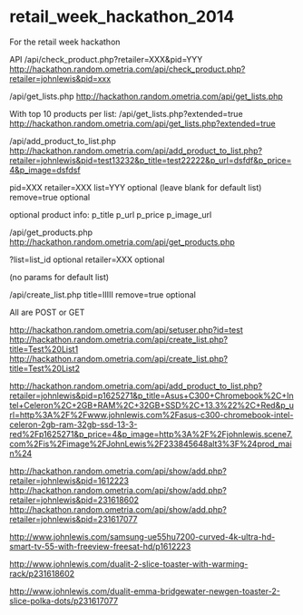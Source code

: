 retail_week_hackathon_2014
==========================

For the retail week hackathon

API
/api/check_product.php?retailer=XXX&pid=YYY
http://hackathon.random.ometria.com/api/check_product.php?retailer=johnlewis&pid=xxx

/api/get_lists.php
http://hackathon.random.ometria.com/api/get_lists.php


With top 10 products per list:
/api/get_lists.php?extended=true
http://hackathon.random.ometria.com/api/get_lists.php?extended=true

/api/add_product_to_list.php
http://hackathon.random.ometria.com/api/add_product_to_list.php?retailer=johnlewis&pid=test13232&p_title=test22222&p_url=dsfdf&p_price=4&p_image=dsfdsf

pid=XXX
retailer=XXX
list=YYY optional (leave blank for default list)
remove=true optional

optional product info:
p_title
p_url
p_price
p_image_url


/api/get_products.php
http://hackathon.random.ometria.com/api/get_products.php

?list=list_id optional
retailer=XXX optional

(no params for default list)



/api/create_list.php
title=IIIII
remove=true optional


All are POST or GET





http://hackathon.random.ometria.com/api/setuser.php?id=test
http://hackathon.random.ometria.com/api/create_list.php?title=Test%20List1
http://hackathon.random.ometria.com/api/create_list.php?title=Test%20List2

http://hackathon.random.ometria.com/api/add_product_to_list.php?retailer=johnlewis&pid=p1625271&p_title=Asus+C300+Chromebook%2C+Intel+Celeron%2C+2GB+RAM%2C+32GB+SSD%2C+13.3%22%2C+Red&p_url=http%3A%2F%2Fwww.johnlewis.com%2Fasus-c300-chromebook-intel-celeron-2gb-ram-32gb-ssd-13-3-red%2Fp1625271&p_price=4&p_image=http%3A%2F%2Fjohnlewis.scene7.com%2Fis%2Fimage%2FJohnLewis%2F233845648alt3%3F%24prod_main%24

http://hackathon.random.ometria.com/api/show/add.php?retailer=johnlewis&pid=1612223
http://hackathon.random.ometria.com/api/show/add.php?retailer=johnlewis&pid=231618602
http://hackathon.random.ometria.com/api/show/add.php?retailer=johnlewis&pid=231617077

http://www.johnlewis.com/samsung-ue55hu7200-curved-4k-ultra-hd-smart-tv-55-with-freeview-freesat-hd/p1612223

http://www.johnlewis.com/dualit-2-slice-toaster-with-warming-rack/p231618602

http://www.johnlewis.com/dualit-emma-bridgewater-newgen-toaster-2-slice-polka-dots/p231617077



